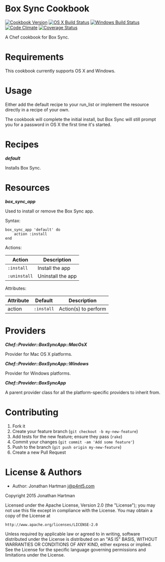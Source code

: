 Box Sync Cookbook
=================
[![Cookbook Version](https://img.shields.io/cookbook/v/box-sync.svg)][cookbook]
[![OS X Build Status](https://img.shields.io/travis/RoboticCheese/box-sync-chef.svg)][travis]
[![Windows Build Status](https://img.shields.io/appveyor/ci/RoboticCheese/box-sync-chef.svg)][appveyor]
[![Code Climate](https://img.shields.io/codeclimate/github/RoboticCheese/box-sync-chef.svg)][codeclimate]
[![Coverage Status](https://img.shields.io/coveralls/RoboticCheese/box-sync-chef.svg)][coveralls]

[cookbook]: https://supermarket.chef.io/cookbooks/box-sync
[travis]: https://travis-ci.org/RoboticCheese/box-sync-chef
[appveyor]: https://ci.appveyor.com/project/RoboticCheese/box-sync-chef
[codeclimate]: https://codeclimate.com/github/RoboticCheese/box-sync-chef
[coveralls]: https://coveralls.io/r/RoboticCheese/box-sync-chef

A Chef cookbook for Box Sync.

Requirements
============

This cookbook currently supports OS X and Windows.

Usage
=====

Either add the default recipe to your run_list or implement the resource
directly in a recipe of your own.

The cookbook will complete the initial install, but Box Sync will still prompt
you for a password in OS X the first time it's started.

Recipes
=======

***default***

Installs Box Sync.

Resources
=========

***box_sync_app***

Used to install or remove the Box Sync app.

Syntax:

    box_sync_app 'default' do
        action :install
    end

Actions:

| Action       | Description       |
|--------------|-------------------|
| `:install`   | Install the app   |
| `:uninstall` | Uninstall the app |

Attributes:

| Attribute  | Default        | Description          |
|------------|----------------|----------------------|
| action     | `:install`     | Action(s) to perform |

Providers
=========

***Chef::Provider::BoxSyncApp::MacOsX***

Provider for Mac OS X platforms.

***Chef::Provider::BoxSyncApp::Windows***

Provider for Windows platforms.

***Chef::Provider::BoxSyncApp***

A parent provider class for all the platform-specific providers to inherit
from.

Contributing
============

1. Fork it
2. Create your feature branch (`git checkout -b my-new-feature`)
3. Add tests for the new feature; ensure they pass (`rake`)
4. Commit your changes (`git commit -am 'Add some feature'`)
5. Push to the branch (`git push origin my-new-feature`)
6. Create a new Pull Request

License & Authors
=================
- Author: Jonathan Hartman <j@p4nt5.com>

Copyright 2015 Jonathan Hartman

Licensed under the Apache License, Version 2.0 (the "License");
you may not use this file except in compliance with the License.
You may obtain a copy of the License at

    http://www.apache.org/licenses/LICENSE-2.0

Unless required by applicable law or agreed to in writing, software
distributed under the License is distributed on an "AS IS" BASIS,
WITHOUT WARRANTIES OR CONDITIONS OF ANY KIND, either express or implied.
See the License for the specific language governing permissions and
limitations under the License.
